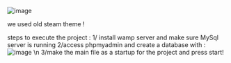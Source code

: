![image](https://github.com/user-attachments/assets/cac8a9fb-66e4-4384-9163-10953ee479e4)

we used old steam theme ! 

steps to execute the project :
1/ install wamp server and make sure MySql server is running
2/access phpmyadmin and create a database with :
![image](https://github.com/user-attachments/assets/ecd76dad-107f-4834-b11c-e0086fcdb991) \n
3/make the main file as a startup for the project and press start!

